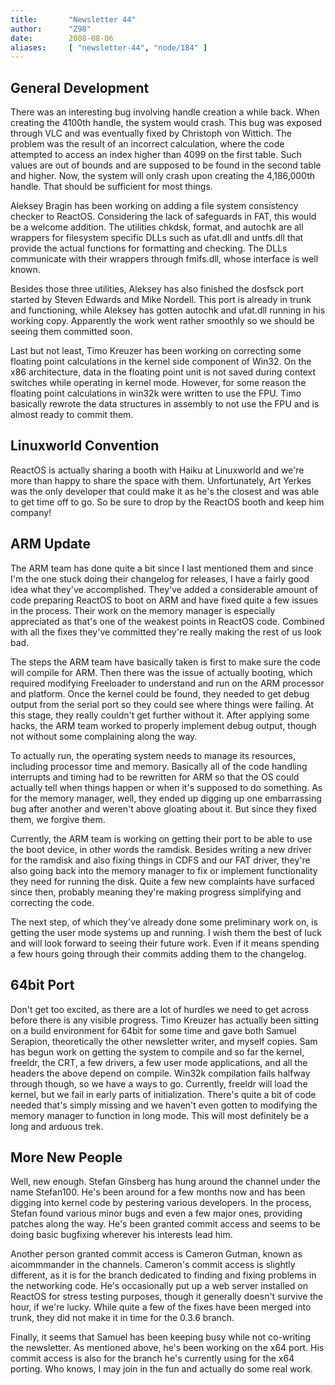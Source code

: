 ```yaml
---
title:       "Newsletter 44"
author:      "Z98"
date:        2008-08-06
aliases:     [ "newsletter-44", "node/184" ]
---
```


<h2>General Development</h2>
<p>
There was an interesting bug involving handle creation a while back.  When creating the 4100th handle, the system would crash.  This bug was exposed through VLC and was eventually fixed by Christoph von Wittich.  The problem was the result of an incorrect calculation, where the code attempted to access an index higher than 4099 on the first table.  Such values are out of bounds and are supposed to be found in the second table and higher.  Now, the system will only crash upon creating the 4,186,000th handle.  That should be sufficient for most things.
</p>
<p>
Aleksey Bragin has been working on adding a file system consistency checker to ReactOS.  Considering the lack of safeguards in FAT, this would be a welcome addition.  The utilities chkdsk, format, and autochk are all wrappers for filesystem specific DLLs such as ufat.dll and untfs.dll that provide the actual functions for formatting and checking.  The DLLs communicate with their wrappers through fmifs.dll, whose interface is well known.
</p>
<p>
Besides those three utilities, Aleksey has also finished the dosfsck port started by Steven Edwards and Mike Nordell.  This port is already in trunk and functioning, while Aleksey has gotten autochk and ufat.dll running in his working copy.  Apparently the work went rather smoothly so we should be seeing them committed soon.
</p>
<p>
Last but not least, Timo Kreuzer has been working on correcting some floating point calculations in the kernel side component of Win32.  On the x86 architecture, data in the floating point unit is not saved during context switches while operating in kernel mode.  However, for some reason the floating point calculations in win32k were written to use the FPU.  Timo basically rewrote the data structures in assembly to not use the FPU and is almost ready to commit them.
</p>
<h2>Linuxworld Convention</h2>
<p>
ReactOS is actually sharing a booth with Haiku at Linuxworld and we're more than happy to share the space with them.  Unfortunately, Art Yerkes was the only developer that could make it as he's the closest and was able to get time off to go.  So be sure to drop by the ReactOS booth and keep him company!
</p>
<h2>ARM Update</h2>
<p>
The ARM team has done quite a bit since I last mentioned them and since I'm the one stuck doing their changelog for releases, I have a fairly good idea what they've accomplished.  They've added a considerable amount of code preparing ReactOS to boot on ARM and have fixed quite a few issues in the process.  Their work on the memory manager is especially appreciated as that's one of the weakest points in ReactOS code.  Combined with all the fixes they've committed they're really making the rest of us look bad.
</p>
<p>
The steps the ARM team have basically taken is first to make sure the code will compile for ARM.  Then there was the issue of actually booting, which required modifying Freeloader to understand and run on the ARM processor and platform.  Once the kernel could be found, they needed to get debug output from the serial port so they could see where things were failing.  At this stage, they really couldn't get further without it.  After applying some hacks, the ARM team worked to properly implement debug output, though not without some complaining along the way.
</p>
<p>
To actually run, the operating system needs to manage its resources, including processor time and memory.  Basically all of the code handling interrupts and timing had to be rewritten for ARM so that the OS could actually tell when things happen or when it's supposed to do something.  As for the memory manager, well, they ended up digging up one embarrassing bug after another and weren't above gloating about it.  But since they fixed them, we forgive them.
</p>
<p>
Currently, the ARM team is working on getting their port to be able to use the boot device, in other words the ramdisk.  Besides writing a new driver for the ramdisk and also fixing things in CDFS and our FAT driver, they're also going back into the memory manager to fix or implement functionality they need for running the disk.  Quite a few new complaints have surfaced since then, probably meaning they're making progress simplifying and correcting the code.
</p>
<p>
The next step, of which they've already done some preliminary work on, is getting the user mode systems up and running.  I wish them the best of luck and will look forward to seeing their future work.  Even if it means spending a few hours going through their commits adding them to the changelog.
</p>
<h2>64bit Port</h2>
<p>
Don't get too excited, as there are a lot of hurdles we need to get across before there is any visible progress. Timo Kreuzer has actually been sitting on a build environment for 64bit for some time and gave both Samuel Serapion, theoretically the other newsletter writer, and myself copies.  Sam has begun work on getting the system to compile and so far the kernel, freeldr, the CRT, a few drivers, a few user mode applications, and all the headers the above depend on compile.  Win32k compilation fails halfway through though, so we have a ways to go.  Currently, freeldr will load the kernel, but we fail in early parts of initialization.  There's quite a bit of code needed that's simply missing and we haven't even gotten to modifying the memory manager to function in long mode.  This will most definitely be a long and arduous trek.
</p>
<h2>More New People</h2>
<p>
Well, new enough.  Stefan Ginsberg has hung around the channel under the name Stefan100.  He's been around for a few months now and has been digging into kernel code by pestering various developers.  In the process, Stefan found various minor bugs and even a few major ones, providing patches along the way.  He's been granted commit access and seems to be doing basic bugfixing wherever his interests lead him.
</p>
<p>
Another person granted commit access is Cameron Gutman, known as aicommmander in the channels.  Cameron's commit access is slightly different, as it is for the branch dedicated to finding and fixing problems in the networking code. He's occasionally put up a web server installed on ReactOS for stress testing purposes, though it generally doesn't survive the hour, if we're lucky.  While quite a few of the fixes have been merged into trunk, they did not make it in time for the 0.3.6 branch.
</p>
<p>
Finally, it seems that Samuel has been keeping busy while not co-writing the newsletter.  As mentioned above, he's been working on the x64 port.  His commit access is also for the branch he's currently using for the x64 porting. Who knows, I may join in the fun and actually do some real work.
</p>

